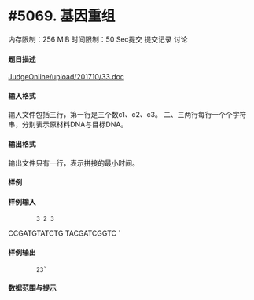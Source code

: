 
# #5069. 基因重组
内存限制：256 MiB 时间限制：50 Sec提交 提交记录 讨论
#### 题目描述
[JudgeOnline/upload/201710/33.doc](upload/201710/33.doc) 
#### 输入格式
输入文件包括三行，第一行是三个数c1、c2、c3。
二、三两行每行一个个字符串，分别表示原材料DNA与目标DNA。

#### 输出格式
输出文件只有一行，表示拼接的最小时间。

#### 样例

#### 样例输入

			3 2 3
CCGATGTATCTG
TACGATCGGTC
`
#### 样例输出

			23`
#### 数据范围与提示

